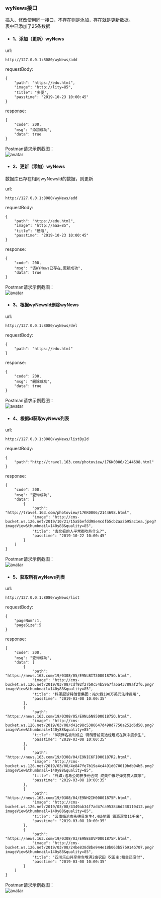 ### wyNews接口  

插入、修改使用同一接口，不存在则是添加，存在就是更新数据。  
表中已添加了25条数据

+ #### 1、添加（更新）wyNews 

url:
```
http://127.0.0.1:8080/wyNews/add
```
requestBody:
```
{
    "path": "https://edu.html",
    "image": "http://lity=85",
    "title": "多便",
    "passtime": "2019-10-23 10:00:45"
}
```
response:
```
{
    "code": 200,
    "msg": "添加成功",
    "data": true
}
```
Postman请求示例截图：  
![avatar](Screenshots/wyNews_add.png)  


+ #### 2、更新（添加）wyNews  
数据库已存在相同wyNewsId的数据，则更新  

url:
```
http://127.0.0.1:8080/wyNews/add
```
requestBody:
```
{
    "path": "https://edu.html",
    "image": "http://aaa=85",
    "title": "是哦",
    "passtime": "2019-10-23 10:00:45"
}
```
response:
```
{
    "code": 200,
    "msg": "该WYNews已存在,更新成功",
    "data": true
}
```
Postman请求示例截图：  
![avatar](Screenshots/wyNews_update.png)  

+ #### 3、根据wyNewsId删除wyNews  

url:
```
http://127.0.0.1:8080/wyNews/del
```
requestBody:
```
{
    "path": "https://edu.html"
}
```
response:
```
{
    "code": 200,
    "msg": "删除成功",
    "data": true
}
```
Postman请求示例截图：  
![avatar](Screenshots/wyNews_del.png)  

+ #### 4、根据id获取wyNews列表  

url:
```
http://127.0.0.1:8080/wyNews/listById
```
requestBody:
```
{
    "path":"http://travel.163.com/photoview/17KK0006/2144698.html"
}
```
response:
```
{
    "code": 200,
    "msg": "查询成功",
    "data": [
        {
            "path": "http://travel.163.com/photoview/17KK0006/2144698.html",
            "image": "http://cms-bucket.ws.126.net/2019/10/21/15a5befdd98e4cdfb5cb2aa2b95ac1ea.jpeg?imageView&thumbnail=140y88&quality=85",
            "title": "去北极的人平常都吃些什么?",
            "passtime": "2019-10-22 10:00:45"
        }
    ]
}
```  
Postman请求示例截图：  
![avatar](Screenshots/wyNews_listById.png)

+ #### 5、获取所有wyNews列表  

url:
```
http://127.0.0.1:8080/wyNews/list
```
requestBody:
```
{
	"pageNum":1,
	"pageSize":5
}
```
response:
```
{
    "code": 200,
    "msg": "查询成功",
    "data": [
        {
            "path": "https://news.163.com/19/0308/05/E9NLBIT30001875O.html",
            "image": "http://cms-bucket.ws.126.net/2019/03/08/cdf92f27b0c54b59a7fa5a43789af2f6.png?imageView&thumbnail=140y88&quality=85",
            "title": "科恩起诉特朗普集团：拖欠我190万美元法律费用",
            "passtime": "2019-03-08 10:00:35"
        },
        {
            "path": "https://news.163.com/19/0308/05/E9NL6N950001875O.html",
            "image": "http://cms-bucket.ws.126.net/2019/03/08/d41c98c5380647d498d7750a252d6d50.png?imageView&thumbnail=140y88&quality=85",
            "title": "8项罪名被判成立 特朗普前竞选经理或在狱中度余生",
            "passtime": "2019-03-08 10:00:35"
        },
        {
            "path": "https://news.163.com/19/0308/04/E9NIC6FI000187R2.html",
            "image": "http://cms-bucket.ws.126.net/2019/03/08/4e847fe7b19a4c4491d070019bdb94b5.png?imageView&thumbnail=140y88&quality=85",
            "title": "外媒:洛马公司获多份合同 成美中俄导弹竞赛大赢家",
            "passtime": "2019-03-08 10:00:35"
        },
        {
            "path": "https://news.163.com/19/0308/04/E9NH2IH00001875P.html",
            "image": "http://cms-bucket.ws.126.net/2019/03/08/4349ab34f7ad47ca953846d238110412.png?imageView&thumbnail=140y88&quality=85",
            "title": "云南临沧市永德县发生4.4级地震 震源深度11千米",
            "passtime": "2019-03-08 10:00:35"
        },
        {
            "path": "https://news.163.com/19/0308/03/E9NESUVP0001875P.html",
            "image": "http://cms-bucket.ws.126.net/2019/03/08/24be838d8be944e18b063b57b914b707.png?imageView&thumbnail=140y88&quality=85",
            "title": "四川乐山共享单车堆满2亩农田 农田主:租金还没付",
            "passtime": "2019-03-08 10:00:35"
        }
    ]
}
```  
Postman请求示例截图：  
![avatar](Screenshots/wyNews_list.png)
